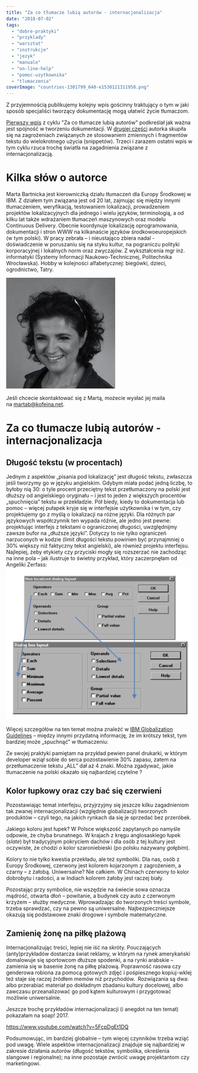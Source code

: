 ```yaml
---
title: "Za co tłumacze lubią autorów - internacjonalizacja"
date: "2018-07-02"
tags:
  - "dobre-praktyki"
  - "przyklady"
  - "warsztat"
  - "instrukcje"
  - "jezyk"
  - "manuale"
  - "on-line-help"
  - "pomoc-uzytkownika"
  - "tlumaczenia"
coverImage: "countries-1301799_640-e1530121311958.png"
---
```


Z przyjemnością publikujemy kolejny wpis gościnny traktujący o tym w jaki sposób
specjaliści tworzący dokumentację mogą ułatwić życie tłumaczom.

[Pierwszy wpis](http://techwriter.pl/za-co-tlumacze-lubia-autorow-spojnosc/) z
cyklu "Za co tłumacze lubią autorów" podkreślał jak ważna jest spójność w
tworzeniu dokumentacji. W
[drugiej części](http://techwriter.pl/za-co-tlumacze-lubia-autorow-skladaki/)
autorka skupiła się na zagrożeniach związanych ze stosowaniem zmiennych i
fragmentów tekstu do wielokrotnego użycia (snippetów). Trzeci i zarazem ostatni
wpis w tym cyklu rzuca trochę światła na zagadnienia związane z
internacjonalizacją.

# Kilka słów o autorce

Marta Bartnicka jest kierowniczką działu tłumaczeń dla Europy Środkowej w IBM. Z
działem tym związana jest od 20 lat, zajmując się między innymi tłumaczeniem,
weryfikacją, testowaniem lokalizacji, prowadzeniem projektów lokalizacyjnych dla
jednego i wielu języków, terminologią, a od kilku lat także wdrażaniem tłumaczeń
maszynowych oraz modelu Continuous Delivery. Obecnie koordynuje lokalizację
oprogramowania, dokumentacji i stron WWW na kilkanaście języków
środkowoeuropejskich (w tym polski). W pracy zebrała – i nieustająco zbiera
nadal - doświadczenie w poruszaniu się na styku kultur, na pograniczu polityki
korporacyjnej i lokalnych norm oraz zwyczajów. Z wykształcenia mgr inż.
informatyki (Systemy Informacji Naukowo-Technicznej, Politechnika Wrocławska).
Hobby w kolejności alfabetycznej: biegówki, dzieci, ogrodnictwo, Tatry.

[![](images/marta_bartnicka-295x300.jpg)](http://techwriter.pl/wp-content/uploads/2018/03/marta_bartnicka.jpg)

Jeśli chcecie skontaktować się z Martą, możecie wysłać jej maila
na [martab@kofeina.net](mailto:martab@kofeina.net).

# Za co tłumacze lubią autorów - internacjonalizacja

## Długość tekstu (w procentach)

Jednym z aspektów „pisania pod lokalizację” jest długość tekstu, zwłaszcza jeśli
tworzymy go w języku angielskim. Gdybym miała podać jedną liczbę, to byłoby nią
30: o tyle procent przeciętny tekst przetłumaczony na polski jest dłuższy od
angielskiego oryginału – i jest to jeden z większych procentów „spuchnięcia”
tekstu w przekładzie. Pół biedy, kiedy to dokumentacja lub pomoc – więcej
pułapek kryje się w interfejsie użytkownika i w tym, czy projektujemy go z myślą
o lokalizacji na różne języki. Dla różnych par językowych współczynnik ten
wypada różnie, ale jedno jest pewne: projektując interfejs z tekstami o
ograniczonej długości, uwzględnijmy zawsze bufor na „dłuższe języki”. Dotyczy to
nie tylko ograniczeń narzuconych w kodzie (limit długości tekstu powinien być
przynajmniej o 30% większy niż faktyczny tekst angielski), ale również projektu
interfejsu. Najlepiej, żeby etykiety czy przyciski mogły się rozszerzać nie
zachodząc na inne pola – jak ilustruje to świetny przykład, który zaczerpnęłam
od Angeliki
Zerfass:[![](images/Picture1.png)](http://techwriter.pl/wp-content/uploads/2018/06/Picture1.png)

Więcej szczegółów na ten temat można znaleźć w
[IBM Globalization Guidelines](https://www-01.ibm.com/software/globalization/guidelines/a3.html)
– między innymi przydatną informację, że im krótszy tekst, tym bardziej może
„spuchnąć” w tłumaczeniu:

Ze swojej praktyki pamiętam na przykład pewien panel drukarki, w którym
developer wziął sobie do serca pozostawienie 30% zapasu, zatem na
przetłumaczenie tekstu „ALL” dał aż 4 znaki. Można zgadywać, jakie tłumaczenie
na polski okazało się najbardziej czytelne ?

## Kolor łupkowy oraz czy bać się czerwieni

Pozostawiając temat interfejsu, przyjrzyjmy się jeszcze kilku zagadnieniom tak
zwanej internacjonalizacji (względnie globalizacji) tworzonych produktów – czyli
tego, na jakich rynkach da się je sprzedać bez przeróbek.

Jakiego koloru jest łupek? W Polsce większość zapytanych po namyśle odpowie, że
chyba brunatnego. W krajach z kręgu anglosaskiego łupek (_slate_) był
tradycyjnym pokryciem dachów i dla osób z tej kultury jest oczywiste, że chodzi
o kolor szaroniebieski (po polsku nazywany _gołębim_).

Kolory to nie tylko kwestia przekładu, ale też symboliki. Dla nas, osób z Europy
Środkowej, czerwony jest kolorem kojarzonym z zagrożeniem, a czarny – z żałobą.
Uniwersalne? Nie całkiem. W Chinach czerwony to kolor dobrobytu i radości, a w
Indiach kolorem żałoby jest raczej biały.

Pozostając przy symbolice, nie wszędzie na świecie sowa oznacza mądrość, otwarta
dłoń – powitanie, a budynek czy auto z czerwonym krzyżem – służby medyczne.
Wprowadzając do tworzonych treści symbole, trzeba sprawdzać, czy na pewno są
uniwersalne. Najbezpieczniejsze okazują się podstawowe znaki drogowe i symbole
matematyczne.

## Zamienię żonę na piłkę plażową

Internacjonalizując treści, lepiej nie iść na skróty. Pouczających
(anty)przykładów dostarcza świat reklamy, w którym na rynek amerykański
domalowuje się sportowcom dłuższe spodenki, a na rynki arabskie – zamienia się w
basenie żonę na piłkę plażową. Poprawność rasowa czy genderowa robiona za pomocą
gotowych zdjęć i pośpiesznego kopiuj-wklej też staje się raczej źródłem memów
niż przychodów.  Rozwiązania są dwa: albo przerabiać materiał po dokładnym
zbadaniu kultury docelowej, albo zawczasu przeanalizować go pod kątem kulturowym
i przygotować możliwie uniwersalnie.

Jeszcze trochę przykładów internacjonalizacji (i anegdot na ten temat) pokazałam
na soap! 2017.

https://www.youtube.com/watch?v=5FcpDgEt1DQ

Podsumowując, im bardziej globalnie – tym więcej czynników trzeba wziąć pod
uwagę. Wiele aspektów internacjonalizacji znajduje się najbardziej w zakresie
działania autorów (długość tekstów, symbolika, określenia slangowe i
regionalne); na inne pozostaje zwrócić uwagę projektantom czy marketingowi.
